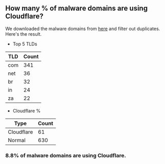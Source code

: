 ## How many % of malware domains are using Cloudflare?


We downloaded the malware domains from [here](https://urlhaus.abuse.ch) and filter out duplicates.
Here's the result.


[//]: # (start replacement)


- Top 5 TLDs

| TLD | Count |
| --- | --- |
| com | 341 |
| net | 36 |
| br | 32 |
| in | 24 |
| za | 22 |


- Cloudflare %

| Type | Count |
| --- | --- |
| Cloudflare | 61 |
| Normal | 630 |


### 8.8% of malware domains are using Cloudflare.